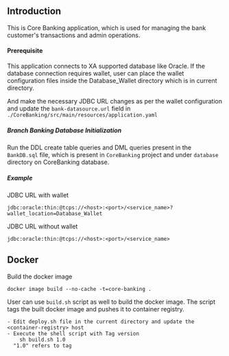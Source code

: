 ## Introduction

This is Core Banking application, which is used for managing the bank customer's transactions and admin operations.

#### Prerequisite
This application connects to XA supported database like Oracle.
If the database connection requires wallet, user can place the wallet configuration files inside the Database_Wallet directory which is in current directory.

And make the necessary JDBC URL changes as per the wallet configuration and update the `bank-datasource.url` field in `./CoreBanking/src/main/resources/application.yaml`

##### Branch Banking Database Initialization
Run the DDL create table queries and DML queries present in the `BankDB.sql` file, which is present in `CoreBanking` project and under `database` directory on CoreBanking database.

##### Example
JDBC URL with wallet
```
jdbc:oracle:thin:@tcps://<host>:<port>/<service_name>?wallet_location=Database_Wallet
```

JDBC URL without wallet
```
jdbc:oracle:thin:@tcps://<host>:<port>/<service_name>
```

## Docker

Build the docker image
```
docker image build --no-cache -t=core-banking .
```

User can use `build.sh` script as well to build the docker image. The script tags the built docker image and pushes it to container registry.
```
- Edit deploy.sh file in the current directory and update the <container-registry> host
- Execute the shell script with Tag version
    sh build.sh 1.0 
  "1.0" refers to tag
```
